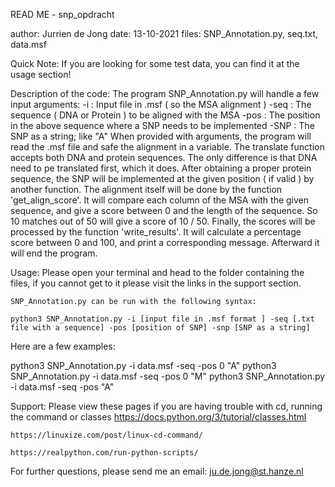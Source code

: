 READ ME - snp_opdracht

author: Jurrien de Jong
date: 13-10-2021
files: SNP_Annotation.py, seq.txt, data.msf

Quick Note:
	If you are looking for some test data, you can find it at the usage section!

Description of the code:
	The program SNP_Annotation.py will handle a few input arguments:
    -i : Input file in .msf ( so the MSA alignment )
    -seq : The sequence ( DNA or Protein ) to be aligned with the MSA
    -pos : The position in the above sequence where a SNP needs to be implemented
    -SNP : The SNP as a string; like "A"
  When provided with arguments, the program will read the .msf file and safe the alignment in a variable. The translate function accepts both DNA and protein sequences. The only   difference is that DNA need to pe translated first, which it does. After obtaining a proper protein sequence, the SNP will be implemented at the given position ( if valid ) by   another function. The alignment itself will be done by the function 'get_align_score'. It will compare each column of the MSA with the given sequence, and give a score between   0 and the length of the sequence. So 10 matches out of 50 will give a score of 10 / 50. Finally, the scores will be processed by the function 'write_results'. It will           calculate a percentage score between 0 and 100, and print a corresponding message. Afterward it will end the program.

Usage:
	Please open your terminal and head to the folder containing the files, if you cannot get to it
	please visit the links in the support section.

	SNP_Annotation.py can be run with the following syntax:

	python3 SNP_Annotation.py -i [input file in .msf format ] -seq [.txt file with a sequence] -pos [position of SNP] -snp [SNP as a string]
	
  Here are a few examples:

  python3 SNP_Annotation.py -i data.msf -seq -pos 0 "A"
  python3 SNP_Annotation.py -i data.msf -seq -pos 0 "M"
  python3 SNP_Annotation.py -i data.msf -seq -pos  "A"

Support:
	Please view these pages if you are having trouble with cd, running the command or classes
	https://docs.python.org/3/tutorial/classes.html
	
	https://linuxize.com/post/linux-cd-command/
	
	https://realpython.com/run-python-scripts/
  
  For further questions, please send me an email:
  ju.de.jong@st.hanze.nl
